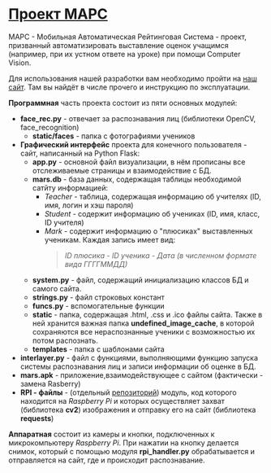 # [Проект МАРС](http://45.12.18.75)

МАРС - Мобильная Автоматическая Рейтинговая Система - проект, призванный автоматизировать выставление оценок учащимся (например, при их устном ответе на уроке) при помощи Computer Vision.

Для использования нашей разработки вам необходимо пройти на [наш сайт](http://45.12.18.75). Там вы найдёт в числе прочего и инструкцию по эксплуатации.

**Программная** часть проекта состоит из пяти основных модулей:
  - **face_rec.py** - отвечает за распознавания лиц (библиотеки OpenCV, face_recognition)
    + **static/faces** - папка с фотографиями учеников
  - **Графический интерфейс** проекта для конечного пользователя - сайт, написанный на Python Flask:
  	- **app.py** - основной файл визуализации, в нём прописаны все отслеживаемые страницы и взаимодействие с БД.
  	- **mars.db** - база данных, содержащая таблицы необходимой сатйту информацией:
  	  + _Teacher_ - таблица, содержащая информацию об учителях (ID, имя, логин и хэш пароля)
  	  + _Student_ - содержит информацию об учениках (ID, имя, класс, ID учителя)
  	  + _Mark_ - содержит информацию о "плюсиках" выставленных ученикам. Каждая запись имеет вид:
  	    > _ID плюсика - ID ученика - Дата (в численном формате вида ГГГГММДД)_
    - **system.py** - файл, содержащий инициализацию классов БД и самого сайта.
    - **strings.py** - файл строковых констант
    - **funcs.py** - вспомогательные функции
    - **static** - папка, содержащая .html, .css и .ico файлы сайта. Также в ней хранится важная папка **undefined_image_cache**, в которой сохраняются все нераспознанные ученики с возможностью их потом распознать.
    - **templates** - папка с шаблонами сайта
  - **interlayer.py** - файл с функциями, выполняющими функцию запуска системы распознавания лиц и записи информации об оценке в БД.
  - **mars.apk** - приложение,взаимодействующее с сайтом (фактически - замена Rasberry)
  - **RPI - файлы** - (отдельный [репозиторий](http://github.com/MersennexTwister/rpi-project-mars)) модуль, код которого находится на _Raspberry Pi_ и которых осуществляет захват (библиотека **cv2**) изображения и отправку его на сайт (библиотека **requests**)

**Аппаратная** состоит из камеры и кнопки, подключенных к микрокомпьютеру _Raspberry Pi_. При нажатии на кнопку делается снимок, который с помощью модуля **rpi_handler.py**  обрабатывается и отправляется на сайт, где и происходит распознавание.
